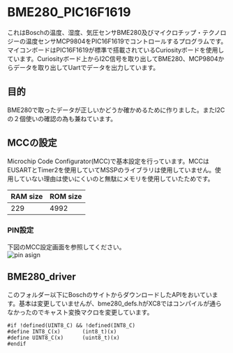 # BME280_PIC16F1619
これはBoschの温度、湿度、気圧センサBME280及びマイクロチップ・テクノロジーの温度センサMCP9804をPIC16F1619でコントロールするプログラムです。マイコンボードはPIC16F1619が標準で搭載されているCuriosityボードを使用しています。Curiosityボード上からI2C信号を取り出してBME280、MCP9804からデータを取り出してUartでデータを出力しています。  

## 目的
BME280で取ったデータが正しいかどうか確かめるために作りました。またI2Cの２個使いの確認の為も兼ねています。


## MCCの設定
Microchip Code Configurator(MCC)で基本設定を行っています。MCCはEUSARTとTimer2を使用していてMSSPのライブラリは使用していません。使用していない理由は使いにくいのと無駄にメモリを使用していたためです。

| RAM size | ROM size|
|:----|----------|
|229|4992|

### PIN設定
下図のMCC設定画面を参照してください。  
![pin asign](https://user-images.githubusercontent.com/2620156/36339272-06efcbc2-1405-11e8-9d09-4a7464d4cbc9.png)

## BME280_driver
このフォルダー以下にBoschのサイトからダウンロードしたAPIをおいています。基本は変更していませんが、bme280_defs.hがXC8ではコンパイルが通らなかったのでキャスト変換マクロを変更しています。
```
#if !defined(UINT8_C) && !defined(INT8_C)
#define INT8_C(x)       (int8_t)(x)
#define UINT8_C(x)      (uint8_t)(x)
#endif
```

